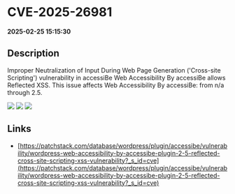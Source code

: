 # CVE-2025-26981

**2025-02-25 15:15:30**

## Description
Improper Neutralization of Input During Web Page Generation ('Cross-site Scripting') vulnerability in accessiBe Web Accessibility By accessiBe allows Reflected XSS. This issue affects Web Accessibility By accessiBe: from n/a through 2.5.

![](https://img.shields.io/static/v1?label=Score&message=7.1&color=red)
![](https://img.shields.io/static/v1?label=Severity&message=HIGH&color=red)
![](https://img.shields.io/static/v1?label=CWE&message=XSS&color=green)

## Links
- [https://patchstack.com/database/wordpress/plugin/accessibe/vulnerability/wordpress-web-accessibility-by-accessibe-plugin-2-5-reflected-cross-site-scripting-xss-vulnerability?_s_id=cve](https://patchstack.com/database/wordpress/plugin/accessibe/vulnerability/wordpress-web-accessibility-by-accessibe-plugin-2-5-reflected-cross-site-scripting-xss-vulnerability?_s_id=cve)
